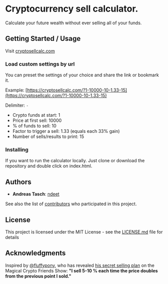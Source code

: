 # Cryptocurrency sell calculator.

Calculate your future wealth without ever selling all of your funds. 

## Getting Started / Usage

Visit [cryptosellcalc.com](https://cryptosellcalc.com)

### Load custom settings by url
You can preset the settings of your choice and share the link or bookmark it.

Example:
[https://cryptosellcalc.com/?1-10000-10-1.33-15](https://cryptosellcalc.com/?1-10000-10-1.33-15)

Delimiter: `-`
* Crypto funds at start: 1
* Price at first sell: 10000
* % of funds to sell: 10
* Factor to trigger a sell: 1.33 (equals each 33% gain)
* Number of sells/results to print: 15

### Installing

If you want to run the calculator locally. Just clone or download the repository and double click on index.html.

## Authors

* **Andreas Tasch**: [ndeet](https://github.com/ndeet)

See also the list of [contributors](https://github.com/ndeet/cryptosellcalc/contributors) who participated in this project.

## License

This project is licensed under the MIT License - see the [LICENSE.md](LICENSE.md) file for details

## Acknowledgments

Inspired by [@fluffypony](https://twitter.com/fluffypony), who has revealed [his secret selling plan](https://youtu.be/Geiwb63nMYw?t=6m12s) on the Magical Crypto Friends Show: **"I sell 5-10 % each time the price doubles from the previous point I sold."**
